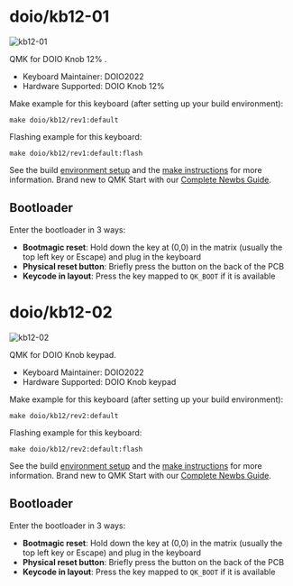# doio/kb12-01

![kb12-01](https://imgur.com/7Y8awHc.png)

QMK for DOIO Knob 12% .

* Keyboard Maintainer: DOIO2022
* Hardware Supported: DOIO Knob 12%

Make example for this keyboard (after setting up your build environment):

    make doio/kb12/rev1:default

Flashing example for this keyboard:

    make doio/kb12/rev1:default:flash

See the build [environment setup](https://docs.qmk.fm/#/getting_started_build_tools) and the [make instructions](https://docs.qmk.fm/#/getting_started_make_guide) for more information. Brand new to QMK Start with our [Complete Newbs Guide](https://docs.qmk.fm/#/newbs).

## Bootloader

Enter the bootloader in 3 ways:

* **Bootmagic reset**: Hold down the key at (0,0) in the matrix (usually the top left key or Escape) and plug in the keyboard
* **Physical reset button**: Briefly press the button on the back of the PCB
* **Keycode in layout**: Press the key mapped to `QK_BOOT` if it is available



# doio/kb12-02

![kb12-02](https://imgur.com/ohhAxhK.png)

QMK for DOIO Knob keypad.

* Keyboard Maintainer: DOIO2022
* Hardware Supported: DOIO Knob keypad

Make example for this keyboard (after setting up your build environment):

    make doio/kb12/rev2:default

Flashing example for this keyboard:

    make doio/kb12/rev2:default:flash

See the build [environment setup](https://docs.qmk.fm/#/getting_started_build_tools) and the [make instructions](https://docs.qmk.fm/#/getting_started_make_guide) for more information. Brand new to QMK Start with our [Complete Newbs Guide](https://docs.qmk.fm/#/newbs).

## Bootloader

Enter the bootloader in 3 ways:

* **Bootmagic reset**: Hold down the key at (0,0) in the matrix (usually the top left key or Escape) and plug in the keyboard
* **Physical reset button**: Briefly press the button on the back of the PCB
* **Keycode in layout**: Press the key mapped to `QK_BOOT` if it is available
